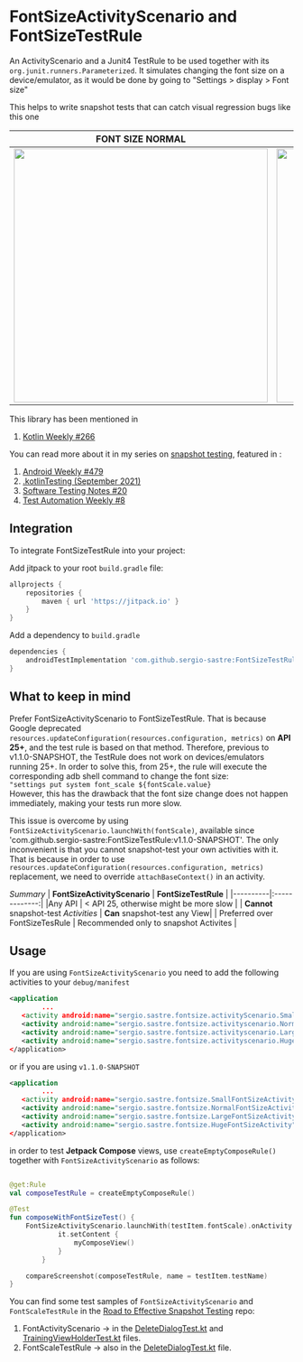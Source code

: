 # FontSizeActivityScenario and FontSizeTestRule
An ActivityScenario and a Junit4 TestRule to be used together with its `org.junit.runners.Parameterized`. It simulates changing the font size on a device/emulator, as it would be done by going to "Settings > display > Font size"

This helps to write snapshot tests that can catch visual regression bugs like this one

| **FONT SIZE NORMAL**   |      **FONT SIZE HUGE**      |
|----------|:-------------:|
| <img src="https://user-images.githubusercontent.com/6097181/129961748-5daa42a2-8801-4b26-832a-d4191e205bc9.png" width="450"> |  <img src="https://user-images.githubusercontent.com/6097181/129962082-f2ff110f-6500-4a02-8765-7f70a7b8ee61.png" width="450"> |

This library has been mentioned in
1. [Kotlin Weekly #266](https://newsletterest.com/message/69919/Kotlin-Weekly-266)

You can read more about it in my series on [snapshot testing](https://sergiosastre.hashnode.dev/an-introduction-to-snapshot-testing-on-android-in-2021), featured in :
1. [Android Weekly #479](https://androidweekly.net/issues/issue-479)
2. [.kotlinTesting (September 2021)](https://kotlintesting.com/jvm-testing-newsletter-september-2021/)
3. [Software Testing Notes #20](https://softwaretestingnotes.substack.com/p/issue-20-software-testing-notes)
4. [Test Automation Weekly #8](https://www.testautomationweekly.com/post/issue-8)

## Integration
To integrate FontSizeTestRule into your project:

Add jitpack to your root `build.gradle` file:
```groovy
allprojects {
    repositories {
        maven { url 'https://jitpack.io' }
    }
}
```
Add a dependency to `build.gradle`
```groovy
dependencies {
    androidTestImplementation 'com.github.sergio-sastre:FontSizeTestRule:v1.1.1'
}
```

## What to keep in mind
Prefer FontSizeActivityScenario to FontSizeTestRule. That is because Google deprecated
`resources.updateConfiguration(resources.configuration, metrics)` on **API 25+**, and the test rule is based on that method.
Therefore, previous to v1.1.0-SNAPSHOT, the TestRule does not work on devices/emulators running 25+.
In order to solve this, from 25+, the rule will execute the corresponding adb shell command to change the font size:
<br/>
`"settings put system font_scale ${fontScale.value}`
</br>
However, this has the drawback that the font size change does not happen immediately, making your tests run more slow.


This issue is overcome by using `FontSizeActivityScenario.launchWith(fontScale)`, available since
'com.github.sergio-sastre:FontSizeTestRule:v1.1.0-SNAPSHOT'. The only inconvenient is that you cannot snapshot-test your
own activities with it. That is because in order to use `resources.updateConfiguration(resources.configuration, metrics)` replacement,
we need to override `attachBaseContext()` in an activity.

*Summary*
| **FontSizeActivityScenario**    |      **FontSizeTestRule**     |
|----------|:-------------:|
|Any API | < API 25, otherwise might be more slow |
| **Cannot** snapshot-test *Activities* | **Can** snapshot-test any View|
| Preferred over FontSizeTesRule | Recommended only to snapshot Activites |

## Usage
If you are using `FontSizeActivityScenario` you need to add the following activities to your `debug/manifest`
```xml
<application
        ...
   <activity android:name="sergio.sastre.fontsize.activityScenario.SmallFontSizeActivity"></activity>
   <activity android:name="sergio.sastre.fontsize.activityscenario.NormalFontSizeActivity"></activity>
   <activity android:name="sergio.sastre.fontsize.activityscenario.LargeFontSizeActivity"></activity>
   <activity android:name="sergio.sastre.fontsize.activityscenario.HugeFontSizeActivity"></activity>
</application>
```
or if you are using `v1.1.0-SNAPSHOT`
```xml
<application
        ...
   <activity android:name="sergio.sastre.fontsize.SmallFontSizeActivity"></activity>
   <activity android:name="sergio.sastre.fontsize.NormalFontSizeActivity"></activity>
   <activity android:name="sergio.sastre.fontsize.LargeFontSizeActivity"></activity>
   <activity android:name="sergio.sastre.fontsize.HugeFontSizeActivity"></activity>
</application>
```

in order to test **Jetpack Compose** views, use `createEmptyComposeRule()` together with `FontSizeActivityScenario` as follows:
```kotlin

@get:Rule
val composeTestRule = createEmptyComposeRule()

@Test
fun composeWithFontSizeTest() {
    FontSizeActivityScenario.launchWith(testItem.fontScale).onActivity {
            it.setContent {
                myComposeView()
            }
        }

    compareScreenshot(composeTestRule, name = testItem.testName)
}
```

You can find some test samples of `FontSizeActivityScenario` and `FontScaleTestRule` in the [Road to Effective Snapshot Testing](https://github.com/sergio-sastre/RoadToEffectiveSnapshotTesting) repo:
1. FontActivityScenario -> in the [DeleteDialogTest.kt](https://github.com/sergio-sastre/RoadToEffectiveSnapshotTesting/blob/master/app/src/androidTest/java/com/example/road/to/effective/snapshot/testing/parameterized/DeleteDialogTest.kt) and [TrainingViewHolderTest.kt](https://github.com/sergio-sastre/RoadToEffectiveSnapshotTesting/blob/master/app/src/androidTest/java/com/example/road/to/effective/snapshot/testing/parameterized/TrainingViewHolderTest.kt) files.
2. FontScaleTestRule -> also in the [DeleteDialogTest.kt](https://github.com/sergio-sastre/RoadToEffectiveSnapshotTesting/blob/master/app/src/androidTest/java/com/example/road/to/effective/snapshot/testing/parameterized/DeleteDialogTest.kt) file.


